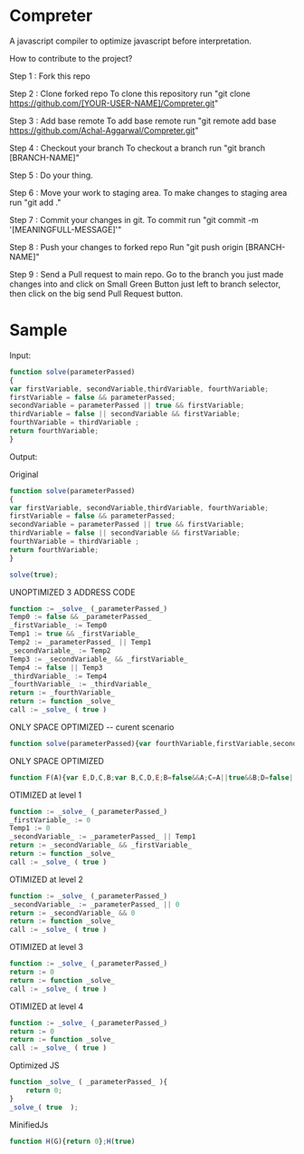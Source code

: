 Compreter
=========

A javascript compiler to optimize javascript before interpretation.

How to contribute to the project?

Step 1 : Fork this repo

Step 2 : Clone forked repo
To clone this repository run "git clone https://github.com/[YOUR-USER-NAME]/Compreter.git"

Step 3 : Add base remote
To add base remote run "git remote add base https://github.com/Achal-Aggarwal/Compreter.git"

Step 4 : Checkout your branch
To checkout a branch run "git branch [BRANCH-NAME]"

Step 5 : Do your thing.

Step 6 : Move your work to staging area.
To make changes to staging area run "git add ."

Step 7 : Commit your changes in git.
To commit run "git commit -m '[MEANINGFULL-MESSAGE]'"

Step 8 : Push your changes to forked repo
Run "git push origin [BRANCH-NAME]"

Step 9 : Send a Pull request to main repo.
Go to the branch you just made changes into and click on Small Green Button just left to branch selector, then click on the big send Pull Request button.

Sample
======

Input:
```javascript
function solve(parameterPassed)
{
var firstVariable, secondVariable,thirdVariable, fourthVariable;
firstVariable = false && parameterPassed;
secondVariable = parameterPassed || true && firstVariable;
thirdVariable = false || secondVariable && firstVariable;
fourthVariable = thirdVariable ;
return fourthVariable;
}
```

Output:

Original
```javascript
function solve(parameterPassed)
{
var firstVariable, secondVariable,thirdVariable, fourthVariable;
firstVariable = false && parameterPassed;
secondVariable = parameterPassed || true && firstVariable;
thirdVariable = false || secondVariable && firstVariable;
fourthVariable = thirdVariable ;
return fourthVariable;
}

solve(true);
```

UNOPTIMIZED 3 ADDRESS CODE
```javascript
function := _solve_ (_parameterPassed_)
Temp0 := false && _parameterPassed_
_firstVariable_ := Temp0
Temp1 := true && _firstVariable_
Temp2 := _parameterPassed_ || Temp1
_secondVariable_ := Temp2
Temp3 := _secondVariable_ && _firstVariable_
Temp4 := false || Temp3
_thirdVariable_ := Temp4
_fourthVariable_ := _thirdVariable_
return := _fourthVariable_
return := function _solve_
call := _solve_ ( true )
```


ONLY SPACE OPTIMIZED -- curent scenario
```javascript
function solve(parameterPassed){var fourthVariable,firstVariable,secondVariable,thirdVariable;var firstVariable,secondVariable,thirdVariable,fourthVariable;firstVariable=false&&parameterPassed;secondVariable=parameterPassed||true&&firstVariable;thirdVariable=false||secondVariable&&firstVariable;fourthVariable=thirdVariable;return fourthVariable};solve(true)
```


ONLY SPACE OPTIMIZED
```javascript
function F(A){var E,D,C,B;var B,C,D,E;B=false&&A;C=A||true&&B;D=false||C&&B;E=D;return E};F(true)
```


OTIMIZED at level 1
```javascript
function := _solve_ (_parameterPassed_)
_firstVariable_ := 0
Temp1 := 0
_secondVariable_ := _parameterPassed_ || Temp1
return := _secondVariable_ && _firstVariable_
return := function _solve_
call := _solve_ ( true )
```


OTIMIZED at level 2
```javascript
function := _solve_ (_parameterPassed_)
_secondVariable_ := _parameterPassed_ || 0
return := _secondVariable_ && 0
return := function _solve_
call := _solve_ ( true )
```


OTIMIZED at level 3
```javascript
function := _solve_ (_parameterPassed_)
return := 0
return := function _solve_
call := _solve_ ( true )
```


OTIMIZED at level 4
```javascript
function := _solve_ (_parameterPassed_)
return := 0
return := function _solve_
call := _solve_ ( true )
```


Optimized JS 
```javascript
function _solve_ ( _parameterPassed_ ){
	return 0;
}
_solve_( true  );
```


MinifiedJs 
```javascript
function H(G){return 0};H(true)
```

